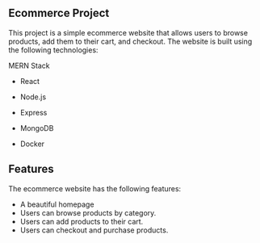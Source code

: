 ## Ecommerce Project

This project is a simple ecommerce website that allows users to browse products, add them to their cart, and checkout. The website is built using the following technologies:

MERN Stack
* React
* Node.js
* Express
* MongoDB

* Docker


## Features

The ecommerce website has the following features:

* A beautiful homepage
* Users can browse products by category.
* Users can add products to their cart.
* Users can checkout and purchase products.
